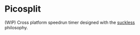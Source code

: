 # Picosplit
(WIP) Cross platform speedrun timer designed with the [suckless](https://suckless.org/philosophy/) philosophy.
